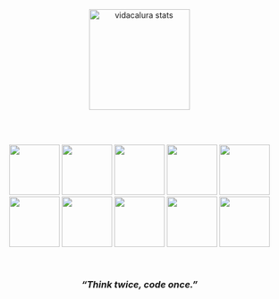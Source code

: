 <!-- Div Most Used Languages -->
<div align="center">
  <a href="https://vidacalura.github.io/Site-vidacalura/" target="_blank">
    <img alt="vidacalura stats" height="180rem" src="https://github-readme-stats-lmguedes007-gmailcom.vercel.app/api/top-langs/?username=vidacalura&layout=compact&langs_count=10&theme=github_dark"/>
  </a>
</div>

<br> <br>

<!-- Linguagens -->
<div align="center" display="flexbox" gap="2rem">
  <img src="https://cdn.jsdelivr.net/gh/devicons/devicon/icons/c/c-original.svg" width="90rem"/>
  <img src="https://cdn.jsdelivr.net/gh/devicons/devicon/icons/go/go-original-wordmark.svg" width="90rem" />
  <img src="https://cdn.jsdelivr.net/gh/devicons/devicon/icons/python/python-original.svg" width="90rem"/>        
  <!-- <img src="https://cdn.jsdelivr.net/gh/devicons/devicon/icons/java/java-original.svg" height="50px"/> -->
  <img src="https://cdn.jsdelivr.net/gh/devicons/devicon/icons/html5/html5-original.svg" width="90rem"/>
  <img src="https://cdn.jsdelivr.net/gh/devicons/devicon/icons/css3/css3-original.svg" width="90rem"/>
  <!-- <img src="https://cdn.jsdelivr.net/gh/devicons/devicon/icons/tailwindcss/tailwindcss-plain.svg" height="50px" /> -->
  <img src="https://cdn.jsdelivr.net/gh/devicons/devicon/icons/javascript/javascript-original.svg" width="90rem"/>
  <img src="https://cdn.jsdelivr.net/gh/devicons/devicon/icons/typescript/typescript-plain.svg" width="90rem"/>        
  <img src="https://cdn.jsdelivr.net/gh/devicons/devicon/icons/nodejs/nodejs-original.svg" width="90rem" />
  <img src="https://cdn.jsdelivr.net/gh/devicons/devicon/icons/mysql/mysql-original-wordmark.svg" width="90rem"/>
  <img src="https://cdn.jsdelivr.net/gh/devicons/devicon/icons/linux/linux-original.svg" width="90rem"/>
</div>
 
<p> </p>
  
<!-- Redes sociais -->
<div align="center"> 
 
</div>
  
<br> 
  
<h3 align="center"> <em> “Think twice, code once.” </em> </h3>
